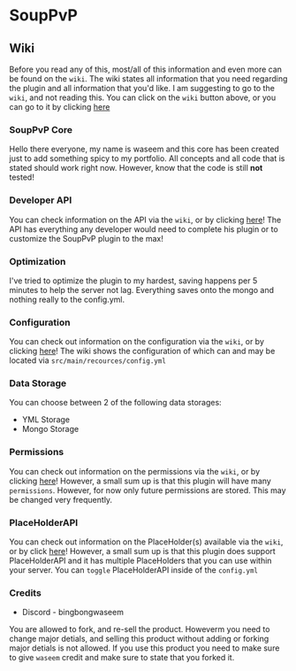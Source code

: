 # SoupPvP

## Wiki
Before you read any of this, most/all of this information and even more can be found on the ``wiki``. The wiki states all information that you need regarding the plugin and all information that you'd like. I am suggesting to go to the ``wiki``, and not reading this. You can click on the ``wiki`` button above, or you can go to it by clicking [here](https://github.com/bingbongwaseem/SoupPvP/wiki)

### SoupPvP Core
Hello there everyone, my name is waseem and this core has been created just to add something spicy to my portfolio. All concepts and all code that is stated should work right now. 
However, know that the code is still **not** tested!

### Developer API
You can check information on the API via the ``wiki``, or by clicking [here](https://github.com/bingbongwaseem/SoupPvP/wiki/API)! The API has everything any developer would need to complete his plugin or to customize the SoupPvP plugin to the max!

### Optimization
I've tried to optimize the plugin to my hardest, saving happens per 5 minutes to help the server not lag. Everything saves onto the mongo and nothing really to the config.yml.

### Configuration
You can check out information on the configuration via the ``wiki``, or by clicking [here](https://github.com/bingbongwaseem/SoupPvP/wiki/Configuration)! The wiki shows the configuration of which can and may be located via ``src/main/recources/config.yml``

### Data Storage
You can choose between 2 of the following data storages:
* YML Storage
* Mongo Storage

### Permissions
You can check out information on the permissions via the ``wiki``, or by clicking [here](https://github.com/bingbongwaseem/SoupPvP/wiki/Permissions)! However, a small sum up is that this plugin will have many ``permissions``. However, for now only future permissions are stored. This may be changed very frequently.

### PlaceHolderAPI
You can check out information on the PlaceHolder(s) available via the ``wiki``, or by click [here](https://github.com/bingbongwaseem/SoupPvP/wiki/PlaceHolder(s))! However, a small sum up is that this plugin does support PlaceHolderAPI and it has multiple PlaceHolders that you can use within your server. You can ``toggle`` PlaceHolderAPI inside of the ``config.yml``

### Credits

* Discord - bingbongwaseem

You are allowed to fork, and re-sell the product. Howeverm you need to change major detials, and selling this product without adding or forking major detials is not allowed. If you use this product you need to make sure to give ``waseem`` credit and make sure to state that you forked it.
